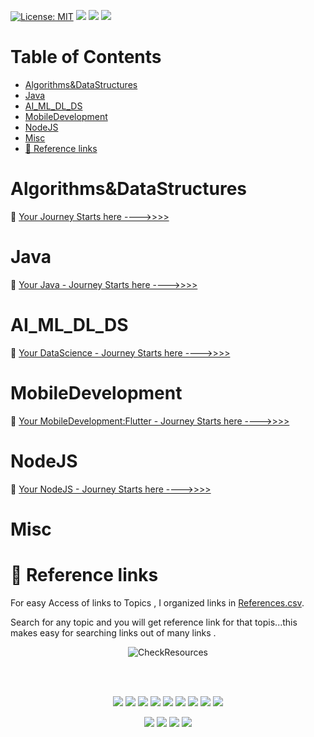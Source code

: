 
[![License: MIT](https://img.shields.io/badge/License-MIT-yellow.svg)](https://opensource.org/licenses/MIT)
<a href="https://www.linkedin.com/in/charankumarp" alt=""><img src="https://img.shields.io/badge/-blue?logo=linkedin"/></a>
<a href="https://www.facebook.com/charanraj11" alt=""><img src="https://img.shields.io/badge/-lightblue?logo=facebook"/></a>
<a href="https://twitter.com/intent/tweet?text=Found%20this%20Very%20interesting%20for%20learning%20Most%20of%20the%20demanding%20technologies%20explained%20in%20simple%20way:&url=https%3A%2F%2Fgithub.com%2Fcharankumarpalla%2Flaughing-buddha" alt=""><img src="https://img.shields.io/twitter/url?style=social&url=https://github.com/charankumarpalla/laughing-buddha"/></a> 

Table of Contents
=================

   * [Algorithms&amp;DataStructures](#algorithmsdatastructures)
   * [Java](#java)
   * [AI_ML_DL_DS](#ai_ml_dl_ds)
   * [MobileDevelopment](#mobiledevelopment)
   * [NodeJS](#nodejs)
   * [Misc](#misc)
   * [<g-emoji class="g-emoji" alias="link" fallback-src="https://github.githubassets.com/images/icons/emoji/unicode/1f517.png">🔗</g-emoji>  Reference links](#link--reference-links)



# Algorithms&DataStructures


🏁 [Your Journey Starts here ---->>>>](Algorithms&DataStructures/Readme.md)
# Java 

🏁 [Your Java - Journey Starts here ---->>>>](Java/README.md)


# AI_ML_DL_DS

🏁 [Your DataScience - Journey Starts here ---->>>>](AI_ML_DL_DS/README.md)


# MobileDevelopment


🏁 [Your MobileDevelopment:Flutter - Journey Starts here ---->>>>](MobileDevelopment/Flutter/ReadMe.md)


# NodeJS

🏁 [Your NodeJS - Journey Starts here ---->>>>](NodeJS/README.md)


# Misc

# :link:  Reference links

For easy Access of links to Topics , I organized links in [References.csv](References.csv).

Search for any topic and you will get reference link for that topis...this makes easy for searching links out of many links .



  <p align="center"> 
    <img src="PlayGround/ResourcesFiles/Java/Pictures/CheckResources.gif" alt="CheckResources">
 </p>


<br>
<br>

</p>
<p align="center">
<a alt="Repo Size"><img src="https://img.shields.io/github/repo-size/charankumarpalla/laughing-buddha?color=Green&label=Repo%20Size&logo=Charan"/></a>
<a alt="Code Size"><img src="https://img.shields.io/github/languages/code-size/charankumarpalla/laughing-buddha?color=Green&label=Code%20Size&logo=Charan"/></a>
<a alt="Open Issues"><img src="https://img.shields.io/github/issues-raw/charankumarpalla/laughing-buddha?color=Green&logo=Charan"/></a>
<a alt="Closed Issues"><img src="https://img.shields.io/github/issues-closed-raw/charankumarpalla/laughing-buddha?color=Green&logo=Charan"/></a>
<a alt="Pull Request Open"><img src="https://img.shields.io/github/issues-pr-raw/charankumarpalla/laughing-buddha?color=Green&logo=Charan"/></a>
<a alt="Closed PR"><img src="https://img.shields.io/github/issues-pr-closed-raw/charankumarpalla/laughing-buddha?color=Green&label=PR Closed&logo=Charan"/></a>
<a alt="Commits"><img src="https://img.shields.io/github/commit-activity/y/charankumarpalla/laughing-buddha?color=green&label=Commits"/></a>
<a alt="Last Commit "><img src="https://img.shields.io/github/last-commit/charankumarpalla/laughing-buddha/development?label=Last Commit To Development&color=green"/></a>
<a alt=""><img src="https://img.shields.io/github/languages/top/charankumarpalla/laughing-buddha?color=green"/></a> 
<!-- <a alt=""><img src=""/></a>  -->

</p>


</p>
<p align="center">
<a href="https://www.linkedin.com/in/charankumarp" alt=""><img src="https://img.shields.io/badge/-blue?logo=linkedin"/></a>
<a href="https://www.facebook.com/charanraj11" alt=""><img src="https://img.shields.io/badge/-lightblue?logo=facebook"/></a>
<a alt=""><img src="https://img.shields.io/github/languages/count/charankumarpalla/laughing-buddha?color=green"/></a> 
<a href="https://twitter.com/intent/follow?screen_name=CharanKumaPalla" alt=""><img src="https://img.shields.io/twitter/follow/CharanKumaPalla?label=Follow&style=social"/></a> 



</p>









<!-- ![](https://img.shields.io/twitter/follow/CharanKumaPalla?label=Charan&style=social)  -->


<!-- ![](https://img.shields.io/github/languages/count/charankumarpalla/laughing-buddha?color=green) -->




<!-- ![](https://img.shields.io/github/languages/top/charankumarpalla/laughing-buddha?color=green) -->
<!-- [![](http://hits.dwyl.io/charankumarpalla/laughing-buddha.svg)](http://hits.dwyl.io/charankumarpalla/laughing-buddha) -->
<!-- ![](https://img.shields.io/gitter/room/charankumarpalla/laughing-buddha?color=green) -->

<!-- ![](https://img.shields.io/github/repo-size/charankumarpalla/laughing-buddha?color=Green&label=Repo%20Size&logo=Charan) -->

<!-- ![Code Size](https://img.shields.io/github/languages/code-size/charankumarpalla/laughing-buddha?color=Green&label=Code%20Size&logo=Charan) -->

<!-- ![](https://img.shields.io/github/issues-raw/charankumarpalla/laughing-buddha?color=Green&logo=Charan) -->

<!-- ![](https://img.shields.io/github/issues-closed-raw/charankumarpalla/laughing-buddha?color=Green&logo=Charan) -->

<!-- ![](https://img.shields.io/github/issues-pr-raw/charankumarpalla/laughing-buddha?color=Green&logo=Charan) -->


<!-- ![](https://img.shields.io/github/issues-pr-closed-raw/charankumarpalla/laughing-buddha?color=Green&logo=Charan) -->


<!-- ![github downloads](https://img.shields.io/github/downloads/charankumarpalla/laughing-buddha/total?color=Green&label=Code%20Size&logo=Charan) -->

<!-- ![](https://img.shields.io/charankumarpalla/laughing-buddha?color=Green&logo=Charan) -->


<!-- ![](https://img.shields.io/github/commit-activity/y/charankumarpalla/laughing-buddha?color=green) -->


<!-- ![](https://img.shields.io/github/last-commit/charankumarpalla/laughing-buddha/development?label=Commit%20To%20Developemnt&color=green) -->


<!-- [![](https://img.shields.io/badge/-blue?logo=linkedin)](https://www.linkedin.com/in/charankumarp)

[![](https://img.shields.io/badge/-lightblue?logo=facebook)](https://www.facebook.com/charanraj11) -->



<!-- [![HitCount](http://hits.dwyl.com/dwyl/start-here.svg)](http://hits.dwyl.com/dwyl/start-here)

[![HitCount](http://hits.dwyl.com/dwyl/repo-badges.svg)](http://hits.dwyl.com/dwyl/repo-badges) -->

<!-- 🏁 -->
<!-- 📃 -->